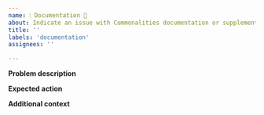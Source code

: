 ```yaml
---
name: ❕ Documentation 📝
about: Indicate an issue with Commonalities documentation or supplementary documents
title: ''
labels: 'documentation'
assignees: ''

---
```


**Problem description**
<!-- A clear and concise description of what the problem is.  -->

**Expected action**
<!-- A clear and concise description of what should be done. -->


**Additional context**
<!-- Add any other context of the documentation issue e.g. reference documents. -->
